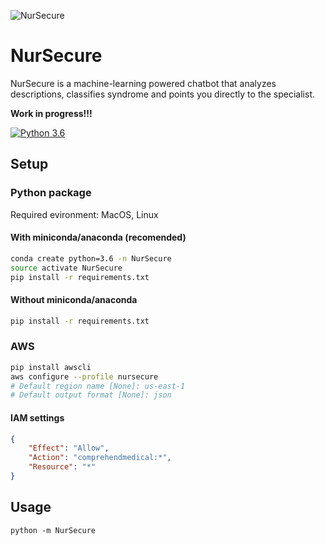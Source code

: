 ![NurSecure](https://imgur.com/3RoCeZT.png)

# NurSecure
NurSecure is a machine-learning powered chatbot that analyzes descriptions, classifies syndrome and points you directly to the specialist.  

__Work in progress!!!__

[![Python 3.6](https://img.shields.io/badge/python-3.6-blue.svg)](https://www.python.org/downloads/release/python-360/)

## Setup

### Python package
Required evironment: MacOS, Linux

#### With miniconda/anaconda (recomended)

```bash
conda create python=3.6 -n NurSecure
source activate NurSecure
pip install -r requirements.txt
```

#### Without miniconda/anaconda

```bash
pip install -r requirements.txt
```

### AWS

```bash
pip install awscli
aws configure --profile nursecure
# Default region name [None]: us-east-1
# Default output format [None]: json
```

#### IAM settings
```json
{
    "Effect": "Allow",
    "Action": "comprehendmedical:*",
    "Resource": "*"
}
```

## Usage

```
python -m NurSecure
```